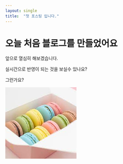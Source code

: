 ```yaml
---
layout: single
title:  "첫 포스팅 입니다."
---
```


# 오늘 처음 블로그를 만들었어요

앞으로 열심히 해보겠습니다.

실시간으로 반영이 되는 것을 보실수 있나요?

그런가요?

![마카롱](../images/2023-01-12-first/마카롱.jpeg)
